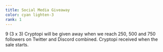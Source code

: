 ```yaml
---
title: Social Media Giveaway
color: cyan lighten-3
rank: 1
---
```


9 (3 x 3) Cryptopi will be given away when we reach 250, 500 and 750 followers on Twitter and Discord combined. Cryptopi received when the sale starts.
